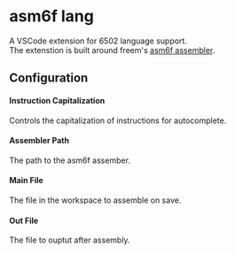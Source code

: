 # asm6f lang
A VSCode extension for 6502 language support.  
The extenstion is built around freem's [asm6f assembler](https://github.com/freem/asm6f).  

## Configuration
#### Instruction Capitalization
Controls the capitalization of instructions for autocomplete.
#### Assembler Path
The path to the asm6f assember.
#### Main File
The file in the workspace to assemble on save.
#### Out File
The file to ouptut after assembly.
